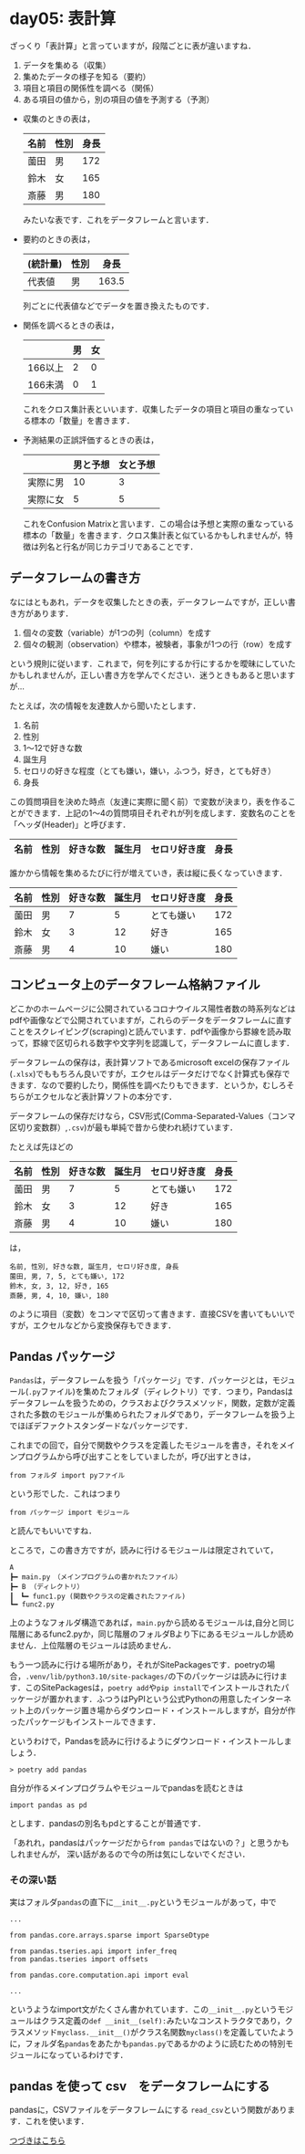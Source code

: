 # day05: 表計算

ざっくり「表計算」と言っていますが，段階ごとに表が違いますね．

1. データを集める（収集）
2. 集めたデータの様子を知る（要約）
3. 項目と項目の関係性を調べる（関係）
4. ある項目の値から，別の項目の値を予測する（予測）

- 収集のときの表は，

    |名前|性別|身長|
    |---|---|---|
    |薗田|男|172|
    |鈴木|女|165|
    |斎藤|男|180|

    みたいな表です．これをデータフレームと言います．

- 要約のときの表は，

    |(統計量)|性別|身長|
    |---|---|---|
    |代表値|男|163.5|

    列ごとに代表値などでデータを置き換えたものです．

- 関係を調べるときの表は，

    ||男|女|
    |---|---|---|
    |166以上|2|0|
    |166未満|0|1|

    これをクロス集計表といいます．収集したデータの項目と項目の重なっている標本の「数量」を書きます．

- 予測結果の正誤評価するときの表は，

    ||男と予想|女と予想|
    |---|---|---|
    |実際に男| 10 | 3 |
    |実際に女| 5 | 5 |

    これをConfusion Matrixと言います．この場合は予想と実際の重なっている標本の「数量」を書きます．クロス集計表と似ているかもしれませんが，特徴は列名と行名が同じカテゴリであることです．

## データフレームの書き方

なにはともあれ，データを収集したときの表，データフレームですが，正しい書き方があります．

1. 個々の変数（variable）が1つの列（column）を成す
2. 個々の観測（observation）や標本，被験者，事象が1つの行（row）を成す

という規則に従います．これまで，何を列にするか行にするかを曖昧にしていたかもしれませんが，正しい書き方を学んでください．迷うときもあると思いますが…

たとえば，次の情報を友達数人から聞いたとします．

1. 名前
2. 性別
3. 1〜12で好きな数
4. 誕生月
5. セロリの好きな程度（とても嫌い，嫌い，ふつう，好き，とても好き）
6. 身長

この質問項目を決めた時点（友達に実際に聞く前）で変数が決まり，表を作ることができます．上記の1〜4の質問項目それぞれが列を成します．変数名のことを「ヘッダ(Header)」と呼びます．

|名前|性別|好きな数|誕生月|セロリ好き度|身長|
|---|---|---|---|---|---|

誰かから情報を集めるたびに行が増えていき，表は縦に長くなっていきます．

|名前|性別|好きな数|誕生月|セロリ好き度|身長|
|---|---|---|---|---|---|
|薗田|男|7|5|とても嫌い|172|
|鈴木|女|3|12|好き|165|
|斎藤|男|4|10|嫌い|180|

## コンピュータ上のデータフレーム格納ファイル

どこかのホームページに公開されているコロナウイルス陽性者数の時系列などはpdfや画像などで公開されていますが，これらのデータをデータフレームに直すことをスクレイピング(scraping)と読んでいます．pdfや画像から罫線を読み取って，罫線で区切られる数字や文字列を認識して，データフレームに直します．

データフレームの保存は，表計算ソフトであるmicrosoft excelの保存ファイル(`.xlsx`)でももちろん良いですが，エクセルはデータだけでなく計算式も保存できます．なので要約したり，関係性を調べたりもできます．というか，むしろそちらがエクセルなど表計算ソフトの本分です．

データフレームの保存だけなら，CSV形式(Comma-Separated-Values（コンマ区切り変数群）,`.csv`)が最も単純で昔から使われ続けています．

たとえば先ほどの

|名前|性別|好きな数|誕生月|セロリ好き度|身長|
|---|---|---|---|---|---|
|薗田|男|7|5|とても嫌い|172|
|鈴木|女|3|12|好き|165|
|斎藤|男|4|10|嫌い|180|

は，

```{mydata1.csv}
名前, 性別, 好きな数, 誕生月, セロリ好き度, 身長
薗田, 男, 7, 5, とても嫌い, 172
鈴木, 女, 3, 12, 好き, 165
斎藤, 男, 4, 10, 嫌い, 180
```

のように項目（変数）をコンマで区切って書きます．直接CSVを書いてもいいですが，エクセルなどから変換保存もできます．

## Pandas パッケージ

`Pandas`は，データフレームを扱う「パッケージ」です．パッケージとは，モジュール(`.py`ファイル)を集めたフォルダ（ディレクトリ）です．つまり，Pandasはデータフレームを扱うための，クラスおよびクラスメソッド，関数，定数が定義された多数のモジュールが集められたフォルダであり，データフレームを扱う上でほぼデファクトスタンダードなパッケージです．

これまでの回で，自分で関数やクラスを定義したモジュールを書き，それをメインプログラムから呼び出すことをしていましたが，呼び出すときは，

```{.py}
from フォルダ import pyファイル
```

という形でした．これはつまり

```{.py}
from パッケージ import モジュール
```

と読んでもいいですね．

ところで，この書き方ですが，読みに行けるモジュールは限定されていて，

```{.txt}
A
┣━ main.py　（メインプログラムの書かれたファイル）
┣━ B （ディレクトリ）
┃　┗━ func1.py (関数やクラスの定義されたファイル)
┗━ func2.py
```

上のようなフォルダ構造であれば，`main.py`から読めるモジュールは,自分と同じ階層にあるfunc2.pyか，同じ階層のフォルダBより下にあるモジュールしか読めません．上位階層のモジュールは読めません．

もう一つ読みに行ける場所があり，それがSitePackagesです．poetryの場合，`.venv/lib/python3.10/site-packages/`の下のパッケージは読みに行けます．このSitePackagesは，`poetry add`や`pip install`でインストールされたパッケージが置かれます．ふつうはPyPIという公式Pythonの用意したインターネット上のパッケージ置き場からダウンロード・インストールしますが，自分が作ったパッケージもインストールできます．

というわけで，Pandasを読みに行けるようにダウンロード・インストールしましょう．

```{.sh}
> poetry add pandas
```

自分が作るメインプログラムやモジュールでpandasを読むときは

```{.py}
import pandas as pd
```

とします．pandasの別名もpdとすることが普通です．

「あれれ，pandasはパッケージだから`from pandas`ではないの？」と思うかもしれませんが，
深い話があるので今の所は気にしないでください．

### その深い話

実はフォルダ`pandas`の直下に`__init__.py`というモジュールがあって，中で

```{.py}
...

from pandas.core.arrays.sparse import SparseDtype

from pandas.tseries.api import infer_freq
from pandas.tseries import offsets

from pandas.core.computation.api import eval

...
```
というようなimport文がたくさん書かれています．この`__init__.py`というモジュールはクラス定義の`def __init__(self):`みたいなコンストラクタであり，クラスメソッド`myclass.__init__()`がクラス名関数`myclass()`を定義していたように，フォルダ名`pandas`をあたかも`pandas.py`であるかのように読むための特別モジュールになっているわけです．

## pandas を使って csv　をデータフレームにする

pandasに，CSVファイルをデータフレームにする `read_csv`という関数があります．これを使います．

[つづきはこちら](../d06)













